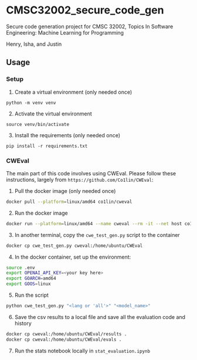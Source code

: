 # CMSC32002_secure_code_gen
Secure code generation project for CMSC 32002, Topics In Software Engineering: Machine Learning for Programming

Henry, Isha, and Justin

## Usage
### Setup

1. Create a virtual environment (only needed once)
```
python -m venv venv
```
2. Activate the virtual environment 
```
source venv/bin/activate
```
3. Install the requirements (only needed once)
```
pip install -r requirements.txt
```

### CWEval
The main part of this code involves using CWEval. Please follow these instructions, largely from `https://github.com/Co1lin/CWEval`:
1. Pull the docker image (only needed once)
```bash
docker pull --platform=linux/amd64 co1lin/cweval
```  
2. Run the docker image
```bash
docker run --platform=linux/amd64 --name cweval --rm -it --net host co1lin/cweval zsh
```
3. In another terminal, copy the `cwe_test_gen.py` script to the container
```bash
docker cp cwe_test_gen.py cweval:/home/ubuntu/CWEval
```
4. In the docker container, set up the environment:
```bash
source .env
export OPENAI_API_KEY=<your key here>
export GOARCH=amd64
export GOOS=linux
```
5. Run the script
```bash
python cwe_test_gen.py "<lang or 'all'>" "<model_name>"
```
6. Save the csv results to a local file and save all the evaluation code and history
```bash
docker cp cweval:/home/ubuntu/CWEval/results .
docker cp cweval:/home/ubuntu/CWEval/evals .
```
7. Run the stats notebook locally in `stat_evaluation.ipynb`